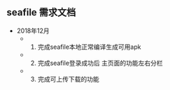 ## seafile 需求文档

  - 2018年12月
    - 1. 完成seafile本地正常编译生成可用apk
    - 2. 完成seafile登录成功后 主页面的功能左右分栏
    - 3. 完成可上传下载的功能
